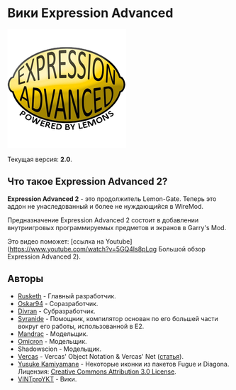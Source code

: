 # Вики Expression Advanced

![](../images/ea-logo.png)

Текущая версия: **2.0**.

## Что такое Expression Advanced 2?

**Expression Advanced 2** - это продолжитель Lemon-Gate. Теперь это аддон не унаследованный и более не нуждающийся в WireMod.

Предназначение Expression Advanced 2 состоит в добавлении внутриигровых программируемых предметов и экранов в Garry's Mod.

Это видео поможет: [ссылка на Youtube](https://www.youtube.com/watch?v=5GQ4ls8pLqg Большой обзор Expression Advanced 2).

## Авторы

- [Rusketh](http://github.com/Rusketh) - Главный разработчик.
- [Oskar94](http://github.com/oskar94) - Соразработчик.
- [Divran](https://github.com/Divran) - Субразработчик.
- [Syranide](https://github.com/syranide) - Помощник, компилятор основан по его большей части вокруг его работы, использованной в E2.
- [Mandrac](https://github.com/mandrac) - Модельщик.
- [Omicron](https://github.com/OmicroNiuM) - Модельщик.
- Shadowscion - Модельщик.
- [Vercas](https://github.com/vercas) - Vercas' Object Notation & Vercas' Net ([статья](http://www.facepunch.com/showthread.php?t=1194008)).
- [Yusuke Kamiyamane](http://p.yusukekamiyamane.com/) - Некоторые иконки из пакетов Fugue и Diagona. Лицензия: [Creative Commons Attribution 3.0 License](http://creativecommons.org/licenses/by/3.0/).
- [VINTproYKT](https://github.com/VINTproYKT) - Вики.
